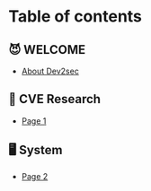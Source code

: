 # Table of contents

## 😈 WELCOME

* [About Dev2sec](README.md)

## 🐞 CVE Research

* [Page 1](cve-research/page-1.md)

## 🖥 System

* [Page 2](system/page-2.md)
